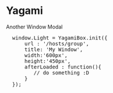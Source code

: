 Yagami
======

Another Window Modal 


<pre>
  window.Light = YagamiBox.init({
      url : '/hosts/group',
      title: 'My Window',
      width:'600px',
      height:'450px',
      afterLoaded : function(){
         // do something :D
      }
  });
</pre>
